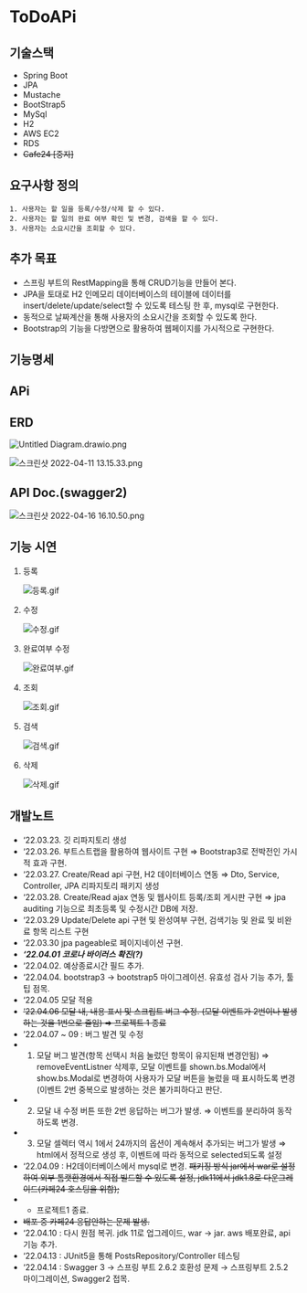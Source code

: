 # ToDoAPi

## 기술스택

- Spring Boot
- JPA
- Mustache
- BootStrap5
- MySql
- H2
- AWS EC2
- RDS
- ~~Cafe24 [중지]~~

## 요구사항 정의

```markup
1. 사용자는 할 일을 등록/수정/삭제 할 수 있다.
2. 사용자는 할 일의 완료 여부 확인 및 변경, 검색을 할 수 있다.
3. 사용자는 소요시간을 조회할 수 있다. 
```

## 추가 목표

- 스프링 부트의 RestMapping을 통해 CRUD기능을 만들어 본다.
- JPA을 토대로 H2 인메모리 데이터베이스의 테이블에 데이터를 insert/delete/update/select할 수 있도록 테스팅 한 후, mysql로 구현한다.
- 동적으로 날짜계산을 통해 사용자의 소요시간을 조회할 수 있도록 한다.
- Bootstrap의 기능을 다방면으로 활용하여 웹페이지를 가시적으로 구현한다.

## 기능명세

## APi

## ERD

![Untitled Diagram.drawio.png](https://s3-us-west-2.amazonaws.com/secure.notion-static.com/bcca9b66-f4e7-48b7-be50-319b93876733/Untitled_Diagram.drawio.png)

![스크린샷 2022-04-11 13.15.33.png](https://s3-us-west-2.amazonaws.com/secure.notion-static.com/05ef21fa-9503-43da-a9ec-99f64a3ad592/스크린샷_2022-04-11_13.15.33.png)

## API Doc.(swagger2)

![스크린샷 2022-04-16 16.10.50.png](https://s3-us-west-2.amazonaws.com/secure.notion-static.com/092a9bd0-c8d9-43c4-844d-7037a72a3ff5/스크린샷_2022-04-16_16.10.50.png)

## 기능 시연

1. 등록
    
    ![등록.gif](https://s3-us-west-2.amazonaws.com/secure.notion-static.com/c262ae92-f109-4244-b0fc-dfb7d23ee3df/등록.gif)
    

1. 수정
    
    ![수정.gif](https://s3-us-west-2.amazonaws.com/secure.notion-static.com/01cff94d-7e0a-4fe8-8b90-394ae5e70697/수정.gif)
    
2. 완료여부 수정
    
    ![완료여부.gif](https://s3-us-west-2.amazonaws.com/secure.notion-static.com/ef522237-6a15-4f48-8ac7-30803d971d94/완료여부.gif)
    
3. 조회
    
    ![조회.gif](https://s3-us-west-2.amazonaws.com/secure.notion-static.com/74257706-fdc4-484b-8354-4136c080f204/조회.gif)
    
4. 검색
    
    ![검색.gif](https://s3-us-west-2.amazonaws.com/secure.notion-static.com/14f2b1f5-c7a2-452b-8615-27caf2249f8e/검색.gif)
    
5. 삭제
    
    ![삭제.gif](https://s3-us-west-2.amazonaws.com/secure.notion-static.com/b0d2e0ea-2f9d-4fe1-9cbe-d7123772dec8/삭제.gif)
    

## 개발노트

- ‘22.03.23. 깃 리파지토리 생성
- ‘22.03.26. 부트스트랩을 활용하여 웹사이트 구현 ⇒ Bootstrap3로 전박전인 가시적 효과 구현.
- ‘22.03.27. Create/Read api 구현, H2 데이터베이스 연동 ⇒ Dto, Service, Controller, JPA 리파지토리 패키지 생성
- ‘22.03.28. Create/Read ajax 연동 및 웹사이트 등록/조회 게시판 구현 ⇒ jpa auditing 기능으로 최초등록 및 수정시간 DB에 저장.
- ‘22.03.29 Update/Delete api 구현 및 완성여부 구현, 검색기능 및 완료 및 비완료 항목 리스트 구현
- ‘22.03.30 jpa pageable로 페이지네이션 구현.
- ***‘22.04.01 코로나 바이러스 확진(?)***
- ‘22.04.02. 예상종료시간 필드 추가.
- ‘22.04.04.  bootstrap3 → bootstrap5 마이그레이션. 유효성 검사 기능 추가, 툴팁 점목.
- ‘22.04.05 모달 적용
- ~~‘22.04.06 모달 내, 내용 표시 및 스크립트 버그 수정. (모달 이벤트가 2번이나 발생하는 것을 1번으로 줄임) ⇒ 프로젝트 1 종료~~
- ’22.04.07 ~ 09 : 버그 발견 및 수정
- 1. 모달 버그 발견(항목 선택시 처음 눌렀던 항목이 유지된채 변경안됨) ⇒ removeEventListner 삭제후, 모달 이벤트를 shown.bs.Modal에서 show.bs.Modal로 변경하여 사용자가 모달 버튼을 눌렀을 때 표시하도록 변경(이벤트 2번 중복으로 발생하는 것은 불가피하다고 판단.
- 2. 모달 내 수정 버튼 또한 2번 응답하는 버그가 발생. ⇒ 이벤트를 분리하여 동작하도록 변경.
- 3. 모달 셀렉터 역시 1에서 24까지의 옵션이 계속해서 추가되는 버그가 발생 ⇒ html에서 정적으로 생성 후, 이벤트에 따라 동적으로 selected되도록 설정
- ‘22.04.09 : H2데이터베이스에서 mysql로 변경. ~~패키징 방식 jar에서 war로 설정하여 외부 톰캣환경에서 직접 빌드할 수 있도록 설정, jdk11에서 jdk1.8로 다운그레이드(카페24 호스팅을 위함);~~
- - 프로젝트1 종료.
- ~~배포 중 카페24 응답안하는 문제 발생.~~
- ‘22.04.10 : 다시 원점 복귀. jdk 11로 업그레이드, war → jar. aws 배포완료, api 기능 추가.
- ‘22.04.13 : JUnit5을 통해 PostsRepository/Controller 테스팅
- ‘22.04.14 : Swagger 3 → 스프링 부트 2.6.2 호환성 문제 → 스프링부트 2.5.2 마이그레이션, Swagger2 접목.
